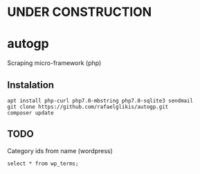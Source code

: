 # UNDER CONSTRUCTION
# autogp
Scraping micro-framework (php)

## Instalation
    apt install php-curl php7.0-mbstring php7.0-sqlite3 sendmail
    git clone https://github.com/rafaelglikis/autogp.git
    composer update
    
## TODO
Category ids from name (wordpress) 

    select * from wp_terms;
             